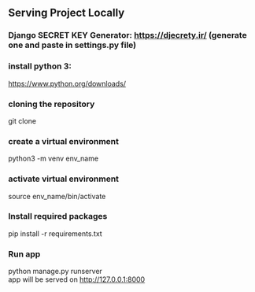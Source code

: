 ## Serving Project Locally

### Django SECRET KEY Generator: https://djecrety.ir/ (generate one and paste in settings.py file)

### install python 3: 
https://www.python.org/downloads/

### cloning the repository
git clone 

### create a virtual environment
python3 -m venv env_name

### activate virtual environment
source env_name/bin/activate 

### Install required packages
pip install -r requirements.txt

### Run app
python manage.py runserver<br>
app will be served on http://127.0.0.1:8000<br>


